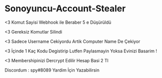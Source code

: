 # Sonoyuncu-Account-Stealer
<3 Komut Sayisi Webhook ile Beraber 5 e Düşürüldü

<3 Gereksiz Komutlar Silindi 

<3 Sadece Username Cekiyordu Artik Computer Name De Çekiyor

<3 İçinde 1 Kaç Kodu Degistirip Lutfen Paylasmayin Yoksa Evinizi Basarim !

<3 Membershipinizi Dercrypt Edilir Hesap Basi 2 Tl 

Discordum : spy#8089 Yardim İçin Yazabilirsin
